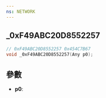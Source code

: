 ```yaml
---
ns: NETWORK
---
```

## _0xF49ABC20D8552257

```c
// 0xF49ABC20D8552257 0x454C7B67
void _0xF49ABC20D8552257(Any p0);
```


## 參數
* **p0**: 

